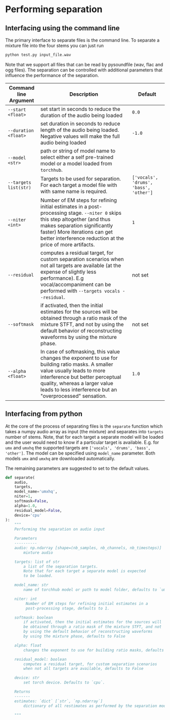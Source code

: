 # Performing separation


## Interfacing using the command line

The primary interface to separate files is the command line. To separate a mixture file into the four stems you can just run

```bash
python test.py input_file.wav
```

Note that we support all files that can be read by pysoundfile (wav, flac and ogg files).
The separation can be controlled with additional parameters that influence the performance of the separation. 

| Command line Argument      | Description                                                                     | Default         |
|----------------------------|---------------------------------------------------------------------------------|-----------------|
|`--start <float>`  | set start in seconds to reduce the duration of the audio being loaded | `0.0` |
|`--duration <float>`  | set duration in seconds to reduce length of the audio being loaded. Negative values will make the full audio being loaded | `-1.0` |
|`--model <str>`  | path or string of model name to select either a self pre-trained model or a model loaded from `torchhub`.  | |
| `--targets list(str)`           | Targets to be used for separation. For each target a model file with with same name is required.                                                  | `['vocals', 'drums', 'bass', 'other']`          |
| `--niter <int>`           | Number of EM steps for refining initial estimates in a post-processing stage. `--niter 0` skips this step altogether (and thus makes separation significantly faster) More iterations can get better interference reduction at the price of more artifacts.                                                  | `1`          |
| `--residual`           |               computes a residual target, for custom separation scenarios when not all targets are available (at the expense of slightly less performance). E.g vocal/accompaniment can be performed with `--targets vocals --residual`.                                   | not set          |
| `--softmask`       | if activated, then the initial estimates for the sources will be obtained through a ratio mask of the mixture STFT, and not by using the default behavior of reconstructing waveforms by using the mixture phase.  | not set            |
| `--alpha <float>`         |In case of softmasking, this value changes the exponent to use for building ratio masks. A smaller value usually leads to more interference but better perceptual quality, whereas a larger value leads to less interference but an "overprocessed" sensation.                                                          | `1.0`            |

## Interfacing from python

At the core of the process of separating files is the `separate` function which 
takes a numpy audio array as input (the mixture) and separates into `targets` number of stems.
Note, that for each target a separate model will be loaded and the user would need to know if 
a particular target is available. E.g. for `umx` and `umxhq` the supported targets are 
`['vocals', 'drums', 'bass', 'other']`. The model can be specified using `model_name` parameter.
Both models `umx` and `umxhq` are downloaded automatically. 

The remaining parameters are suggested to set to the default values.

```python
def separate(
    audio,
    targets,
    model_name='umxhq',
    niter=1,
    softmask=False,
    alpha=1.0,
    residual_model=False,
    device='cpu'
):
    """
    Performing the separation on audio input

    Parameters
    ----------
    audio: np.ndarray [shape=(nb_samples, nb_channels, nb_timesteps)]
        mixture audio

    targets: list of str
        a list of the separation targets.
        Note that for each target a separate model is expected
        to be loaded.

    model_name: str
        name of torchhub model or path to model folder, defaults to `umxhq`

    niter: int
         Number of EM steps for refining initial estimates in a
         post-processing stage, defaults to 1.

    softmask: boolean
        if activated, then the initial estimates for the sources will
        be obtained through a ratio mask of the mixture STFT, and not
        by using the default behavior of reconstructing waveforms
        by using the mixture phase, defaults to False

    alpha: float
        changes the exponent to use for building ratio masks, defaults to 1.0

    residual_model: boolean
        computes a residual target, for custom separation scenarios
        when not all targets are available, defaults to False

    device: str
        set torch device. Defaults to `cpu`.

    Returns
    -------
    estimates: `dict` [`str`, `np.ndarray`]
        dictionary of all restimates as performed by the separation model.

    """
```

